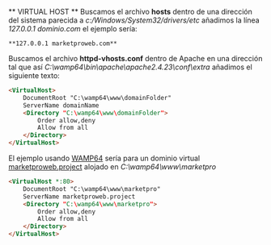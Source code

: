 ** VIRTUAL HOST **
Buscamos el archivo **hosts** dentro de una dirección del sistema parecida a *c:/Windows/System32/drivers/etc*
añadimos la línea *127.0.0.1 dominio.com* el ejemplo sería:

	**127.0.0.1 marketproweb.com**
	
Buscamos el archivo **httpd-vhosts.conf**	dentro de Apache en una dirección tal que así *C:\wamp64\bin\apache\apache2.4.23\conf\extra*
añadimos el siguiente texto:

```html
<VirtualHost>
	DocumentRoot "C:\wamp64\www\domainFolder"
	ServerName domainName
	<Directory "C:\wamp64\www\domainFolder">
		Order allow,deny
		Allow from all
	</Directory>
</VirtualHost>
```

El ejemplo usando [WAMP64](http://www.wampserver.com/en/#wampserver-64-bits-php-5-6-25-php-7) sería para un dominio virtual [marketproweb.project](http://marketproweb.project) alojado en *C:\wamp64\www\marketpro* 

```html
<VirtualHost *:80>
	DocumentRoot "C:\wamp64\www\marketpro"
	ServerName marketproweb.project
	<Directory "C:\wamp64\www\marketpro">
		Order allow,deny
		Allow from all
	</Directory>
</VirtualHost>
```
